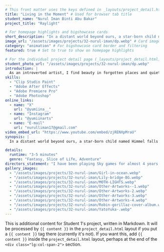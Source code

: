 ```yaml
---
# This front matter uses the keys defined in _layouts/project_detail.html
title: "Living in the Moment" # Used for browser tab title
student_name: "Nurul Iman Binti Abu Bakar"
project_title: "Raylight"

# For homepage highlights and bigshowcase cards
short_description: "In a distant world beyond ours, a star-born child named Himmel falls from the sky and awakens in a forgotten corner of Earth."
image_url: "/assets/images/projects/32-nurul-iman/dp.webp" # Card image
category: "animation" # For bigshowcase card border and filtering
featured: true # Set to true to show on homepage highlights

# For the individual project detail page (_layouts/project_detail.html)
student_photo_url: "/assets/images/projects/32-nurul-iman/dp.webp"
introduction: |
  As an introverted artist, I find beauty in forgotten places and quiet emotions. I'm in too many fandoms to list, but Blue Period is close to my heart. I create art to express what words can't. I'm always learning, and I hope my work resonates with others someday.
skills:
  - "Clip Studio Paint"
  - "Adobe After Effects"
  - "Adobe Premiere Pro"
  - "Adobe Photoshop"
online_links:
  - name: "X"
    url: "@yumiina__"
  - name: "Instagram"
    url: "@yumiinarts"
  - name: "E-mail"
    url: "nurulliman17@gmail.com"
video_embed_url: "https://www.youtube.com/embed/zjRENXpMraU"
synopsis: |
  In a distant world beyond ours, a star-born child named Himmel falls from the sky and awakens in a forgotten corner of Earth. With a heart bound to nature, Himmel becomes a kindred spirit to the forest’s creatures—until the calm is shattered. An ancient manta, Caelara, a celestial being from the same skies, crashes into a man-made structure, unleashing a haunting cry that echoes through the trees. Sensing a deep unrest, Himmel embarks on a journey to find the source of the voice. But will the light arrive in time—before the last star fades?

details:
  runtime: "3-5 minutes"
  genre: "Fantasy, Slice of Life, Adventure"
directors_statement: "I have been playing Sky games for almost 4 years, which is the first obvious reason I developed this animation. I always considered how I wanted to deliver an animation that would take viewers to a different world and possibly provide viewers with a brief moment of escape from reality."
gallery_images:
  - "/assets/images/projects/32-nurul-iman/Girl-in-ocean.webp"
  - "/assets/images/projects/32-nurul-iman/Lily-bridge-BG.webp"
  - "/assets/images/projects/32-nurul-iman/MOTH-LIGHTS.webp"
  - "/assets/images/projects/32-nurul-iman/Other-Artworks--1.webp"
  - "/assets/images/projects/32-nurul-iman/Other-Artworks-2.webp"
  - "/assets/images/projects/32-nurul-iman/Other-Artworks-3.webp"
  - "/assets/images/projects/32-nurul-iman/Other-Artworks-4.webp"
  - "/assets/images/projects/32-nurul-iman/Robin-gorillaz-cover-album.webp"
  - "/assets/images/projects/32-nurul-iman/YatoYuka-.webp"
---
```

<!-- You can add more content here in Markdown if needed, it will appear after the gallery -->
This is additional content for Student 1's project, written in Markdown.
It will be processed by `{{ content }}` in the `project_detail.html` layout if you put a `{{ content }}` tag there (currently it's not).
If you want this, add `{{ content }}` inside the `project_detail.html` layout, perhaps at the end of the `<div class="lg:col-span-2">` section.